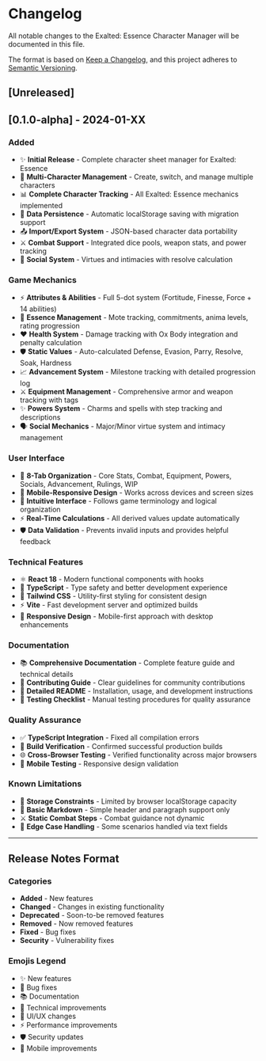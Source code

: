 # Changelog

All notable changes to the Exalted: Essence Character Manager will be documented in this file.

The format is based on [Keep a Changelog](https://keepachangelog.com/en/1.0.0/),
and this project adheres to [Semantic Versioning](https://semver.org/spec/v2.0.0.html).

## [Unreleased]

## [0.1.0-alpha] - 2024-01-XX

### Added
- ✨ **Initial Release** - Complete character sheet manager for Exalted: Essence
- 🎯 **Multi-Character Management** - Create, switch, and manage multiple characters
- 📊 **Complete Character Tracking** - All Exalted: Essence mechanics implemented
- 💾 **Data Persistence** - Automatic localStorage saving with migration support
- 📤 **Import/Export System** - JSON-based character data portability
- ⚔️ **Combat Support** - Integrated dice pools, weapon stats, and power tracking
- 👥 **Social System** - Virtues and intimacies with resolve calculation

### Game Mechanics
- ⚡ **Attributes & Abilities** - Full 5-dot system (Fortitude, Finesse, Force + 14 abilities)
- 🔮 **Essence Management** - Mote tracking, commitments, anima levels, rating progression
- ❤️ **Health System** - Damage tracking with Ox Body integration and penalty calculation
- 🛡️ **Static Values** - Auto-calculated Defense, Evasion, Parry, Resolve, Soak, Hardness
- 📈 **Advancement System** - Milestone tracking with detailed progression log
- ⚔️ **Equipment Management** - Comprehensive armor and weapon tracking with tags
- ✨ **Powers System** - Charms and spells with step tracking and descriptions
- 🗣️ **Social Mechanics** - Major/Minor virtue system and intimacy management

### User Interface
- 📱 **8-Tab Organization** - Core Stats, Combat, Equipment, Powers, Socials, Advancement, Rulings, WIP
- 📱 **Mobile-Responsive Design** - Works across devices and screen sizes
- 🎨 **Intuitive Interface** - Follows game terminology and logical organization
- ⚡ **Real-Time Calculations** - All derived values update automatically
- 🛡️ **Data Validation** - Prevents invalid inputs and provides helpful feedback

### Technical Features
- ⚛️ **React 18** - Modern functional components with hooks
- 🔷 **TypeScript** - Type safety and better development experience
- 🎨 **Tailwind CSS** - Utility-first styling for consistent design
- ⚡ **Vite** - Fast development server and optimized builds
- 📱 **Responsive Design** - Mobile-first approach with desktop enhancements

### Documentation
- 📚 **Comprehensive Documentation** - Complete feature guide and technical details
- 🤝 **Contributing Guide** - Clear guidelines for community contributions
- 📝 **Detailed README** - Installation, usage, and development instructions
- 🎯 **Testing Checklist** - Manual testing procedures for quality assurance

### Quality Assurance
- ✅ **TypeScript Integration** - Fixed all compilation errors
- 🧪 **Build Verification** - Confirmed successful production builds
- 🌐 **Cross-Browser Testing** - Verified functionality across major browsers
- 📱 **Mobile Testing** - Responsive design validation

### Known Limitations
- 🏪 **Storage Constraints** - Limited by browser localStorage capacity
- 📝 **Basic Markdown** - Simple header and paragraph support only
- ⚔️ **Static Combat Steps** - Combat guidance not dynamic
- 🎯 **Edge Case Handling** - Some scenarios handled via text fields

---

## Release Notes Format

### Categories
- **Added** - New features
- **Changed** - Changes in existing functionality
- **Deprecated** - Soon-to-be removed features
- **Removed** - Now removed features
- **Fixed** - Bug fixes
- **Security** - Vulnerability fixes

### Emojis Legend
- ✨ New features
- 🐛 Bug fixes
- 📚 Documentation
- 🔧 Technical improvements
- 🎨 UI/UX changes
- ⚡ Performance improvements
- 🛡️ Security updates
- 📱 Mobile improvements